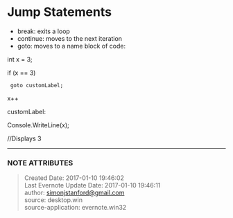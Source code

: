 # Jump Statements

  * break: exits a loop
  * continue: moves to the next iteration
  * goto: moves to a name block of code:

  

int x = 3;

if (x == 3)

     goto customLabel;

x++

  

customLabel:

Console.WriteLine(x);

//Displays 3


---
### NOTE ATTRIBUTES
>Created Date: 2017-01-10 19:46:02  
>Last Evernote Update Date: 2017-01-10 19:46:11  
>author: simonjstanford@gmail.com  
>source: desktop.win  
>source-application: evernote.win32  
<!--stackedit_data:
eyJoaXN0b3J5IjpbNzUxNjM2NjA2XX0=
-->